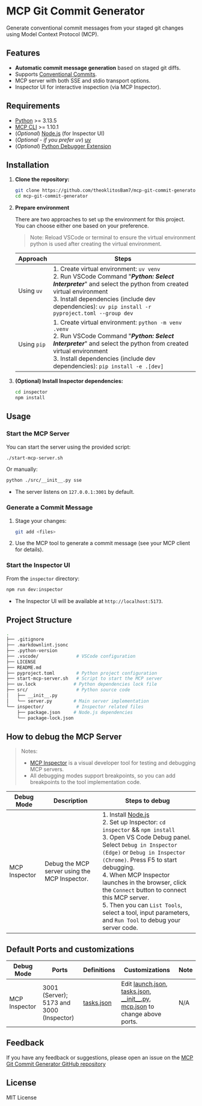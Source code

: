 # MCP Git Commit Generator

Generate conventional commit messages from your staged git changes using Model Context Protocol (MCP).

## Features

- **Automatic commit message generation** based on staged git diffs.
- Supports [Conventional Commits](https://www.conventionalcommits.org/).
- MCP server with both SSE and stdio transport options.
- Inspector UI for interactive inspection (via MCP Inspector).

## Requirements

- [Python](https://www.python.org/) >= 3.13.5
- [MCP CLI](https://pypi.org/project/mcp/) >= 1.10.1
- (*Optional*) [Node.js](https://nodejs.org/en) (for Inspector UI)
- (*Optional - if you prefer uv*) [uv](https://github.com/astral-sh/uv)
- (*Optional*) [Python Debugger Extension](https://marketplace.visualstudio.com/items?itemName=ms-python.debugpy)

## Installation

1. **Clone the repository:**

   ```sh
   git clone https://github.com/theoklitosBam7/mcp-git-commit-generator.git
   cd mcp-git-commit-generator
   ```

2. **Prepare environment**

    There are two approaches to set up the environment for this project. You can choose either one based on your preference.

    > Note: Reload VSCode or terminal to ensure the virtual environment python is used after creating the virtual environment.

    | Approach | Steps |
    | -------- | ----- |
    | Using `uv` | 1. Create virtual environment: `uv venv` <br>2. Run VSCode Command "***Python: Select Interpreter***" and select the python from created virtual environment <br>3. Install dependencies (include dev dependencies): `uv pip install -r pyproject.toml --group dev` |
    | Using `pip` | 1. Create virtual environment: `python -m venv .venv` <br>2. Run VSCode Command "***Python: Select Interpreter***" and select the python from created virtual environment<br>3. Install dependencies (include dev dependencies): `pip install -e .[dev]` |

3. **(Optional) Install Inspector dependencies:**

   ```sh
   cd inspector
   npm install
   ```

## Usage

### Start the MCP Server

You can start the server using the provided script:

```sh
./start-mcp-server.sh
```

Or manually:

```sh
python ./src/__init__.py sse
```

- The server listens on `127.0.0.1:3001` by default.

### Generate a Commit Message

1. Stage your changes:

   ```sh
   git add <files>
   ```

2. Use the MCP tool to generate a commit message (see your MCP client for details).

### Start the Inspector UI

From the `inspector` directory:

```sh
npm run dev:inspector
```

- The Inspector UI will be available at `http://localhost:5173`.

## Project Structure

```sh
.
├── .gitignore
├── .markdownlint.jsonc
├── .python-version
├── .vscode/              # VSCode configuration
├── LICENSE
├── README.md
├── pyproject.toml        # Python project configuration
├── start-mcp-server.sh   # Script to start the MCP server
├── uv.lock              # Python dependencies lock file
├── src/                  # Python source code
│   ├── __init__.py
│   └── server.py        # Main server implementation
└── inspector/            # Inspector related files
    ├── package.json     # Node.js dependencies
    └── package-lock.json
```

## How to debug the MCP Server

> Notes:
>
> - [MCP Inspector](https://github.com/modelcontextprotocol/inspector) is a visual developer tool for testing
and debugging MCP servers.
> - All debugging modes support breakpoints, so you can add breakpoints to the tool implementation code.

| Debug Mode | Description | Steps to debug |
| ---------- | ----------- | --------------- |
| MCP Inspector | Debug the MCP server using the MCP Inspector. | 1. Install [Node.js](https://nodejs.org/)<br> 2. Set up Inspector: `cd inspector` && `npm install` <br> 3. Open VS Code Debug panel. Select `Debug in Inspector (Edge)` or `Debug in Inspector (Chrome)`. Press F5 to start debugging.<br> 4. When MCP Inspector launches in the browser, click the `Connect` button to connect this MCP server.<br> 5. Then you can `List Tools`, select a tool, input parameters, and `Run Tool` to debug your server code.<br> |

## Default Ports and customizations

| Debug Mode | Ports | Definitions | Customizations | Note |
| ---------- | ----- | ------------ | -------------- |-------------- |
| MCP Inspector | 3001 (Server); 5173 and 3000 (Inspector) | [tasks.json](.vscode/tasks.json) | Edit [launch.json](.vscode/launch.json), [tasks.json](.vscode/tasks.json), [\_\_init\_\_.py](src/__init__.py), [mcp.json](.vscode/mcp.json) to change above ports.| N/A |

## Feedback

If you have any feedback or suggestions, please open an issue on the [MCP Git Commit Generator GitHub repository](https://github.com/theoklitosBam7/mcp-git-commit-generator/issues)

## License

MIT License
